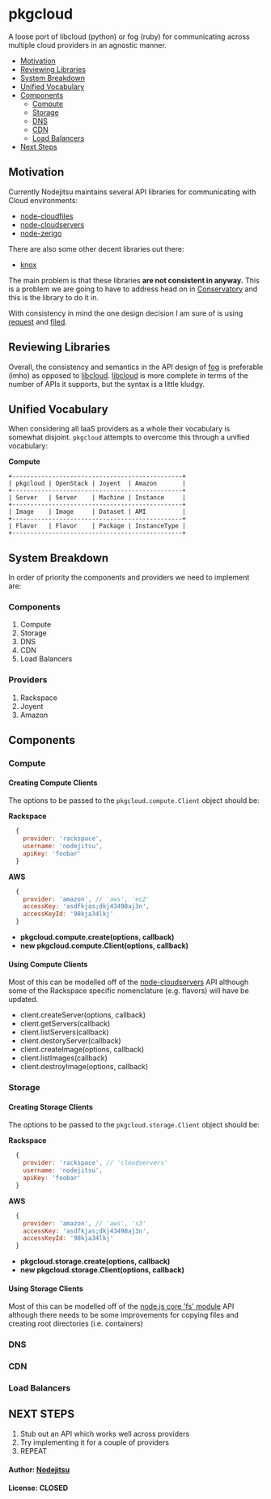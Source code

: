# pkgcloud 

A loose port of libcloud (python) or fog (ruby) for communicating across multiple cloud providers in an agnostic manner.

* [Motivation](#motivation)
* [Reviewing Libraries](#reviewing-libraries)
* [System Breakdown](#system-breakdown)
* [Unified Vocabulary](#unified-vocabulary)
* [Components](#components)
  * [Compute](#compute)
  * [Storage](#storage)
  * [DNS](#dns)
  * [CDN](#cdn)
  * [Load Balancers](#load-balancers)
* [Next Steps](#next-steps)

<a name="motiviation"></a>
## Motivation

Currently Nodejitsu maintains several API libraries for communicating with Cloud environments:

* [node-cloudfiles](https://github.com/nodejitsu/node-cloudfiles)
* [node-cloudservers](https://github.com/nodejitsu/node-cloudservers)
* [node-zerigo](https://github.com/nodejitsu/node-zerigo)

There are also some other decent libraries out there:

* [knox](https://github.com/learnboost/knox)

The main problem is that these libraries **are not consistent in anyway.** This is a problem we are going to have to address head on in [Conservatory](https://github.com/nodejitsu/conservatory) and this is the library to do it in.

With consistency in mind the one design decision I am sure of is using [request](https://github.com/mikeal/request) and [filed](https://github.com/mikeal/filed).

<a name="reviewing-libraries"></a>
## Reviewing Libraries

Overall, the consistency and semantics in the API design of [fog][0] is preferable (imho) as opposed to [libcloud][1]. [libcloud][1] is more complete in terms of the number of APIs it supports, but the syntax is a little kludgy. 

<a name="Unified Vocabulary"></a>
## Unified Vocabulary

When considering all IaaS providers as a whole their vocabulary is somewhat disjoint. `pkgcloud` attempts to overcome this through a unified vocabulary:

**Compute**

```
+-----------------------------------------------+
| pkgcloud | OpenStack | Joyent  | Amazon       |
+-----------------------------------------------+
| Server   | Server    | Machine | Instance     |
+-----------------------------------------------+
| Image    | Image     | Dataset | AMI          | 
+-----------------------------------------------+
| Flavor   | Flavor    | Package | InstanceType |
+-----------------------------------------------+
```


<a name="system-breakdown"></a>
## System Breakdown

In order of priority the components and providers we need to implement are:

### Components

1. Compute
2. Storage
3. DNS
4. CDN
5. Load Balancers

### Providers

1. Rackspace
2. Joyent
3. Amazon

<a name="components"></a>
## Components

<a name="compute"></a>
### Compute

#### Creating Compute Clients
The options to be passed to the `pkgcloud.compute.Client` object should be:

**Rackspace**

``` js
  {
    provider: 'rackspace',
    username: 'nodejitsu',
    apiKey: 'foobar'
  }
```

**AWS**

``` js
  {
    provider: 'amazon', // 'aws', 'ec2'
    accessKey: 'asdfkjas;dkj43498aj3n',
    accessKeyId: '98kja34lkj'
  }
```

* **pkgcloud.compute.create(options, callback)**
* **new pkgcloud.compute.Client(options, callback)**

#### Using Compute Clients
Most of this can be modelled off of the [node-cloudservers](https://github.com/nodejitsu/node-cloudservers) API although some of the Rackspace specific nomenclature (e.g. flavors) will have be updated. 

* client.createServer(options, callback)
* client.getServers(callback)
* client.listServers(callback)
* client.destoryServer(callback)
* client.createImage(options, callback)
* client.listImages(callback)
* client.destroyImage(options, callback)

<a name="storage"></a>
### Storage

#### Creating Storage Clients
The options to be passed to the `pkgcloud.storage.Client` object should be:

**Rackspace**

``` js
  {
    provider: 'rackspace', // 'cloudservers'
    username: 'nodejitsu',
    apiKey: 'foobar'
  }
```

**AWS**

``` js
  {
    provider: 'amazon', // 'aws', 's3'
    accessKey: 'asdfkjas;dkj43498aj3n',
    accessKeyId: '98kja34lkj'
  }
```

* **pkgcloud.storage.create(options, callback)**
* **new pkgcloud.storage.Client(options, callback)**

#### Using Storage Clients
Most of this can be modelled off of the [node.js core 'fs' module](http://nodejs.org/docs/v0.4.12/api/fs.html) API although there needs to be some improvements for copying files and creating root directories (i.e. containers)

<a name="dns"></a>
### DNS

<a name="cdn"></a>
### CDN

<a name="load-balancers"></a>
### Load Balancers

<a name="next-steps"></a>
## NEXT STEPS

1. Stub out an API which works well across providers
2. Try implementing it for a couple of providers
3. REPEAT

#### Author: [Nodejitsu](http://nodejitsu.com)
#### License: CLOSED

[0]: http://fog.io
[1]: http://libcloud.apache.org/index.html
[2]: http://vowsjs.org
[3]: http://npmjs.org